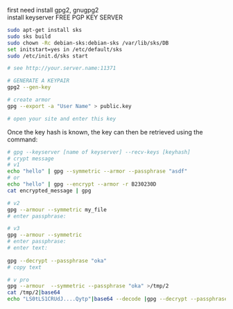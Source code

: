 first need install gpg2, gnugpg2  
install keyserver FREE PGP KEY SERVER  

```bash
sudo apt-get install sks
sudo sks build
sudo chown -Rc debian-sks:debian-sks /var/lib/sks/DB
set initstart=yes in /etc/default/sks
sudo /etc/init.d/sks start

# see http://your.server.name:11371

# GENERATE A KEYPAIR
gpg2 --gen-key

# create armor
gpg --export -a "User Name" > public.key

# open your site and enter this key
```

Once the key hash is known, the key can then be retrieved using the command:  
```bash
# gpg --keyserver [name of keyserver] --recv-keys [keyhash]
# crypt message
# v1
echo "hello" | gpg --symmetric --armor --passphrase "asdf"
# or 
echo "hello" | gpg --encrypt --armor -r B230230D 
cat encrypted_message | gpg

# v2         
gpg --armour --symmetric my_file
# enter passphrase:

# v3
gpg --armour --symmetric 
# enter passphrase:
# enter text:
 
gpg --decrypt --passphrase "oka"
# copy text

# v pro
gpg --armour  --symmetric --passphrase "oka" >/tmp/2
cat /tmp/2|base64
echo "LS0tLS1CRUdJ....Qytp"|base64 --decode |gpg --decrypt --passphrase "oka"

```
